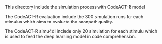 This directory include the simulation process with CodeACT-R model

The CodeACT-R evaluation include the 300 simulation runs for each stimulus which aims to evaluate the scanpath quality.

The CodeACT-R simu4dl include only 20 simulation for each stimulu which is used to feed the deep learning model in code comprehension.
